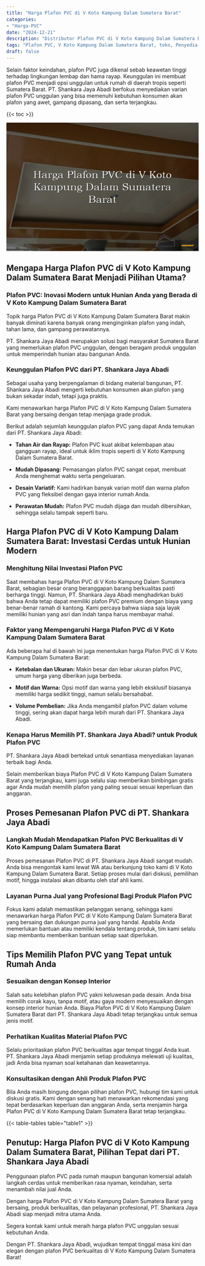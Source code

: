 ```yaml
---
title: "Harga Plafon PVC di V Koto Kampung Dalam Sumatera Barat"
categories: 
- "Harga-PVC"
date: "2024-12-21"
description: "Distributor Plafon PVC di V Koto Kampung Dalam Sumatera Barat untuk hunian, perkantoran, dan toko. Material terbaik, pilihan motif, pilihan warna menarik, beserta servis instalasi oleh tenaga ahli ahli dan garansi resmi!|Layanan penyediaan Plafon PVC di V Koto Kampung Dalam Sumatera Barat bagi kebutuhan rumah, kantor, atau gerai, dengan panel terbaik dan pemasangan oleh tim ahli dan jaminan resmi.|Solusi Plafon PVC di V Koto Kampung Dalam Sumatera Barat yang terbukti untuk rumah, perkantoran, serta ritel, dengan produk berkualitas dan pemasangan oleh tenaga ahli ahli dan garansi resmi.|Distribusi Plafon PVC di V Koto Kampung Dalam Sumatera Barat untuk rumah, perkantoran, dan gerai, dengan material berkualitas dan instalasi oleh teknisi profesional, lengkap beserta garansi resmi.}"
tags: "Plafon PVC, V Koto Kampung Dalam Sumatera Barat, toko, Penyedia, distributor"
draft: false
---
```


Selain faktor keindahan, plafon PVC juga dikenal sebab keawetan tinggi terhadap lingkungan lembap dan hama rayap. Keunggulan ini membuat plafon PVC menjadi opsi unggulan untuk rumah di daerah tropis seperti Sumatera Barat. PT. Shankara Jaya Abadi berfokus menyediakan varian plafon PVC unggulan yang bisa memenuhi kebutuhan konsumen akan plafon yang awet, gampang dipasang, dan serta terjangkau.

{{< toc >}}

![Harga Plafon PVC di V Koto Kampung Dalam Sumatera Barat](/images/Harga-PVC/Harga-Plafon-PVC-di-V-Koto-Kampung-Dalam-Sumatera-Barat.png)


## Mengapa Harga Plafon PVC di V Koto Kampung Dalam Sumatera Barat Menjadi Pilihan Utama?

### Plafon PVC: Inovasi Modern untuk Hunian Anda yang Berada di V Koto Kampung Dalam Sumatera Barat

Topik harga Plafon PVC di V Koto Kampung Dalam Sumatera Barat makin banyak diminati karena banyak orang menginginkan plafon yang indah, tahan lama, dan gampang perawatannya.

PT. Shankara Jaya Abadi merupakan solusi bagi masyarakat Sumatera Barat yang memerlukan plafon PVC unggulan, dengan beragam produk unggulan untuk memperindah hunian atau bangunan Anda.

### Keunggulan Plafon PVC dari PT. Shankara Jaya Abadi

Sebagai usaha yang berpengalaman di bidang material bangunan, PT. Shankara Jaya Abadi mengerti kebutuhan konsumen akan plafon yang bukan sekadar indah, tetapi juga praktis.

Kami menawarkan harga Plafon PVC di V Koto Kampung Dalam Sumatera Barat yang bersaing dengan tetap menjaga grade produk.

Berikut adalah sejumlah keunggulan plafon PVC yang dapat Anda temukan dari PT. Shankara Jaya Abadi:

- **Tahan Air dan Rayap:** Plafon PVC kuat akibat kelembapan atau gangguan rayap, ideal untuk iklim tropis seperti di V Koto Kampung Dalam Sumatera Barat.

- **Mudah Dipasang:** Pemasangan plafon PVC sangat cepat, membuat Anda menghemat waktu serta pengeluaran.

- **Desain Variatif:** Kami hadirkan banyak varian motif dan warna plafon PVC yang fleksibel dengan gaya interior rumah Anda.

- **Perawatan Mudah:** Plafon PVC mudah dijaga dan mudah dibersihkan, sehingga selalu tampak seperti baru.

## Harga Plafon PVC di V Koto Kampung Dalam Sumatera Barat: Investasi Cerdas untuk Hunian Modern

### Menghitung Nilai Investasi Plafon PVC

Saat membahas harga Plafon PVC di V Koto Kampung Dalam Sumatera Barat, sebagian besar orang beranggapan barang berkualitas pasti berharga tinggi. Namun, PT. Shankara Jaya Abadi menghadirkan bukti bahwa Anda tetap dapat memiliki plafon PVC premium dengan biaya yang benar-benar ramah di kantong. Kami percaya bahwa siapa saja layak memiliki hunian yang asri dan indah tanpa harus membayar mahal.

### Faktor yang Mempengaruhi Harga Plafon PVC di V Koto Kampung Dalam Sumatera Barat

Ada beberapa hal di bawah ini juga menentukan harga Plafon PVC di V Koto Kampung Dalam Sumatera Barat:

- **Ketebalan dan Ukuran:** Makin besar dan lebar ukuran plafon PVC, umum harga yang diberikan juga berbeda.

- **Motif dan Warna:** Opsi motif dan warna yang lebih eksklusif biasanya memiliki harga sedikit tinggi, namun selalu bersahabat.

- **Volume Pembelian:** Jika Anda mengambil plafon PVC dalam volume tinggi, sering akan dapat harga lebih murah dari PT. Shankara Jaya Abadi.

### Kenapa Harus Memilih PT. Shankara Jaya Abadi? untuk Produk Plafon PVC

PT. Shankara Jaya Abadi bertekad untuk senantiasa menyediakan layanan terbaik bagi Anda.

Selain memberikan biaya Plafon PVC di V Koto Kampung Dalam Sumatera Barat yang terjangkau, kami juga selalu siap memberikan bimbingan gratis agar Anda mudah memilih plafon yang paling sesuai sesuai keperluan dan anggaran.

## Proses Pemesanan Plafon PVC di PT. Shankara Jaya Abadi

### Langkah Mudah Mendapatkan Plafon PVC Berkualitas di V Koto Kampung Dalam Sumatera Barat

Proses pemesanan Plafon PVC di PT. Shankara Jaya Abadi sangat mudah. Anda bisa mengontak kami lewat WA atau berkunjung toko kami di V Koto Kampung Dalam Sumatera Barat. Setiap proses mulai dari diskusi, pemilihan motif, hingga instalasi akan dibantu oleh staf ahli kami.

### Layanan Purna Jual yang Profesional Bagi Produk Plafon PVC

Fokus kami adalah memastikan pelanggan senang, sehingga kami menawarkan harga Plafon PVC di V Koto Kampung Dalam Sumatera Barat yang bersaing dan dukungan purna jual yang handal. Apabila Anda memerlukan bantuan atau memiliki kendala tentang produk, tim kami selalu siap membantu memberikan bantuan setiap saat diperlukan.

## Tips Memilih Plafon PVC yang Tepat untuk Rumah Anda

### Sesuaikan dengan Konsep Interior

Salah satu kelebihan plafon PVC yakni keluwesan pada desain. Anda bisa memilih corak kayu, tanpa motif, atau gaya modern menyesuaikan dengan konsep interior hunian Anda. Biaya Plafon PVC di V Koto Kampung Dalam Sumatera Barat dari PT. Shankara Jaya Abadi tetap terjangkau untuk semua jenis motif.

### Perhatikan Kualitas Material Plafon PVC

Selalu prioritaskan plafon PVC berkualitas agar tempat tinggal Anda kuat. PT. Shankara Jaya Abadi menjamin setiap produknya melewati uji kualitas, jadi Anda bisa nyaman soal ketahanan dan keawetannya.

### Konsultasikan dengan Ahli Produk Plafon PVC

Bila Anda masih bingung dengan pilihan plafon PVC, hubungi tim kami untuk diskusi gratis. Kami dengan senang hati menawarkan rekomendasi yang tepat berdasarkan keperluan dan anggaran Anda, serta menjamin harga Plafon PVC di V Koto Kampung Dalam Sumatera Barat tetap terjangkau.

{{< table-tables table="table1" >}}

## Penutup: Harga Plafon PVC di V Koto Kampung Dalam Sumatera Barat, Pilihan Tepat dari PT. Shankara Jaya Abadi

Penggunaan plafon PVC pada rumah maupun bangunan komersial adalah langkah cerdas untuk memberikan rasa nyaman, keindahan, serta menambah nilai jual Anda.

Dengan harga Plafon PVC di V Koto Kampung Dalam Sumatera Barat yang bersaing, produk berkualitas, dan pelayanan profesional, PT. Shankara Jaya Abadi siap menjadi mitra utama Anda.

Segera kontak kami untuk meraih harga plafon PVC unggulan sesuai kebutuhan Anda.

Dengan PT. Shankara Jaya Abadi, wujudkan tempat tinggal masa kini dan elegan dengan plafon PVC berkualitas di V Koto Kampung Dalam Sumatera Barat!